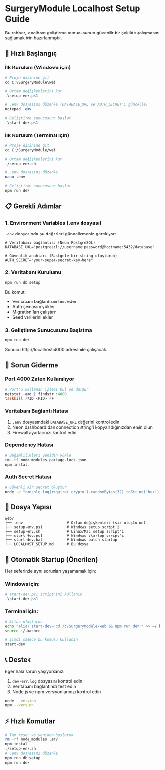 # SurgeryModule Localhost Setup Guide

Bu rehber, localhost geliştirme sunucusunun güvenilir bir şekilde çalışmasını sağlamak için hazırlanmıştır.

## 🚀 Hızlı Başlangıç

### İlk Kurulum (Windows için)
```powershell
# Proje dizinine git
cd C:\SurgeryModule\web

# Ortam değişkenlerini kur
.\setup-env.ps1

# .env dosyasını düzenle (DATABASE_URL ve AUTH_SECRET'ı güncelle)
notepad .env

# Geliştirme sunucusunu başlat
.\start-dev.ps1
```

### İlk Kurulum (Terminal için)
```bash
# Proje dizinine git
cd C:/SurgeryModule/web

# Ortam değişkenlerini kur
./setup-env.sh

# .env dosyasını düzenle
nano .env

# Geliştirme sunucusunu başlat
npm run dev
```

## 📋 Gerekli Adımlar

### 1. Environment Variables (.env dosyası)
`.env` dosyasında şu değerleri güncellemeniz gerekiyor:

```env
# Veritabanı bağlantısı (Neon PostgreSQL)
DATABASE_URL="postgresql://username:password@hostname:5432/database"

# Güvenlik anahtarı (Rastgele bir string oluşturun)
AUTH_SECRET="your-super-secret-key-here"
```

### 2. Veritabanı Kurulumu
```bash
npm run db:setup
```

Bu komut:
- Veritabanı bağlantısını test eder
- Auth şemasını yükler
- Migration'ları çalıştırır
- Seed verilerini ekler

### 3. Geliştirme Sunucusunu Başlatma
```bash
npm run dev
```

Sunucu http://localhost:4000 adresinde çalışacak.

## 🔧 Sorun Giderme

### Port 4000 Zaten Kullanılıyor
```powershell
# Port'u kullanan işlemi bul ve durdur
netstat -ano | findstr :4000
taskkill /PID <PID> /F
```

### Veritabanı Bağlantı Hatası
1. `.env` dosyasındaki `DATABASE_URL` değerini kontrol edin
2. Neon dashboard'dan connection string'i kopyaladığınızdan emin olun
3. Firewall ayarlarınızı kontrol edin

### Dependency Hatası
```bash
# Bağımlılıkları yeniden yükle
rm -rf node_modules package-lock.json
npm install
```

### Auth Secret Hatası
```bash
# Güvenli bir secret oluştur
node -e "console.log(require('crypto').randomBytes(32).toString('hex'))"
```

## 📁 Dosya Yapısı

```
web/
├── .env                    # Ortam değişkenleri (siz oluşturun)
├── setup-env.ps1           # Windows setup script'i
├── setup-env.sh            # Linux/Mac setup script'i
├── start-dev.ps1           # Windows startup script'i
├── start-dev.bat           # Windows batch startup
└── LOCALHOST_SETUP.md      # Bu dosya
```

## 🚀 Otomatik Startup (Önerilen)

Her seferinde aynı sorunları yaşamamak için:

### Windows için:
```powershell
# start-dev.ps1 script'ini kullanın
.\start-dev.ps1
```

### Terminal için:
```bash
# Alias oluşturun
echo "alias start-dev='cd /c/SurgeryModule/web && npm run dev'" >> ~/.bashrc
source ~/.bashrc

# Şimdi sadece bu komutu kullanın
start-dev
```

## 📞 Destek

Eğer hala sorun yaşıyorsanız:

1. `dev-err.log` dosyasını kontrol edin
2. Veritabanı bağlantınızı test edin
3. Node.js ve npm versiyonlarınızı kontrol edin

```bash
node --version
npm --version
```

## ⚡ Hızlı Komutlar

```bash
# Tam reset ve yeniden başlatma
rm -rf node_modules .env
npm install
./setup-env.sh
# .env dosyasını düzenle
npm run db:setup
npm run dev
```
